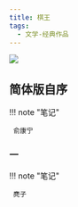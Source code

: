```yaml
---
title: 棋王
tags:
  - 文学-经典作品
---
```


![](https://cdn.weread.qq.com/weread/cover/1/YueWen_25398011/t7_YueWen_25398011.jpg)


## 简体版自序




!!! note "笔记"

	 俞康宁 


### 一




!!! note "笔记"

	 麂子 

